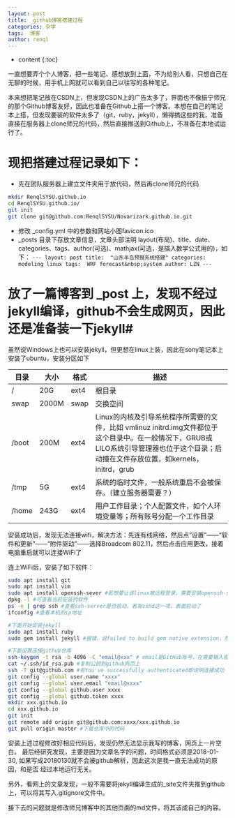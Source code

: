 ```yaml
---
layout: post
title:  github博客搭建过程
categories: 杂学
tags:  博客
author: renql
---
```


* content
{:toc}

一直想要弄个个人博客，把一些笔记、感想放到上面，不为给别人看，只想自己在无聊的时候，用手机上网就可以看到自己以往写的各种笔记。

本来想把笔记放在CSDN上，但发现CSDN上的广告太多了，界面也不像振宁师兄的那个Github博客友好，因此也准备在Github上搭一个博客。本想在自己的笔记本上搭，但发现要装的软件太多了（git，ruby，jekyll），懒得搞这些的我，准备直接在服务器上clone师兄的代码，然后直接推送到Github上，不准备在本地试运行了。

# 现把搭建过程记录如下： #






- 先在团队服务器上建立文件夹用于放代码，然后再clone师兄的代码    
```bash
mkdir RenqlSYSU.github.io    
cd RenqlSYSU.github.io/
git init
git clone git@github.com:RenqlSYSU/Novarizark.github.io.git
```
- 修改 _config.yml 中的参数和网站小图favicon.ico
- _posts 目录下存放文章信息，文章头部注明 layout(布局)、title、date、categories、tags、author(可选)、mathjax(可选，是插入数学公式用的)，如下：
`---
layout: post
title:  "山东半岛预报系统搭建"
categories: modeling linux
tags:  WRF forecast&nbsp;system
author: LZN
---`
# 放了一篇博客到 _post 上，发现不经过jekyll编译，github不会生成网页，因此还是准备装一下jekyll#
虽然说Windows上也可以安装jekyll，但更想在linux上装，因此在sony笔记本上安装了ubuntu，安装分区如下

|目录|大小|格式|描述|
|----|----|---|---|
|/|20G|ext4|根目录|
|swap|2000M|swap|交换空间|
|/boot|200M|ext4|Linux的内核及引导系统程序所需要的文件，比如 vmlinuz initrd.img文件都位于这个目录中。在一般情况下，GRUB或LILO系统引导管理器也位于这个目录；启动撞在文件存放位置，如kernels，initrd，grub|
|/tmp|5G|ext4|系统的临时文件，一般系统重启不会被保存。（建立服务器需要？）|
|/home|243G|ext4|用户工作目录；个人配置文件，如个人环境变量等；所有账号分配一个工作目录|

安装成功后，发现无法连接wifi，解决方法：先连有线网络，然后点“设置”——“软件和更新”——“附件驱动”——选择Broadcom 802.11，然后点击应用更改，接着电脑重启就可以连接WiFi了

连上WiFi后，安装了如下软件：
```bash
sudo apt install git
sudo apt install vim
sudo apt install openssh-sever #若想要让该linux被远程登录，需要安装openssh-sever，若要该系统能远程登录其他linux，则需要安装openssh-client，登录方式 ssh username@ip-adress
dpkg -l #可查看当前安装的软件
ps -e | grep ssh #查看ssh-server是否启动，若有sshd这一项，表面启动了
ifconfig #查看本机的ip地址

#下面开始安装jekyll
sudo apt install ruby
sudo gem install jekyll #报错，说failed to build gem native extension，然后输入sudo apt install ruby-dev解决该问题

#下面设置连接github仓库
ssh-keygen -t rsa -b 4096 -C "email@xxx" # email是GitHub账号，在需要输入密码时，什么都不输直接回车
cat ~/.ssh/id_rsa.pub #复制公钥到github网页上
ssh -T git@github.com #有You've successfully authenticated即说明连接成功
git config --global user.name "xxxx"
git config --global user.email "email@xxxx"
git config --global github.user xxxx
git config --global github.token xxxx
mkdir xxx.github.io
cd xxx.github.io
git init
git remote add origin git@github.com:xxxx/xxx.github.io
git pull origin master #下载仓库中的代码

```

安装上述过程修改好相应代码后，发现仍然无法显示我写的博客，网页上一片空白。
最后经研究发现，主要是因为文章名字的问题，时间格式必须是2018-01-30,
如果写成20180130就不会被github解析，因此这次是我一直无法成功的原因，和是否
经过本地运行无关。

另外，看网上的文章发现，一般不需要将jekyll编译生成的_site文件夹推到github
上，可以将其写入.gitignore文件中。

接下去的问题就是修改师兄博客中的其他页面的md文件，将其该成自己的内容。
